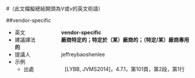 #（此文檔擬總結開頭為V或v的英文術語）

##vendor-specific

* 英文　　　　　　　**vendor-specific**
* 建議譯法　　　　　**廠商特定的；特定於（某）廠商的；（特定/某）廠商專用的**
* 提議人　　　　　　jeffreybaoshenlee
* 示例
  * 出處　　　　　　[LYBB, JVMS2014]，4.7.1，第101頁，第2段，第1行

